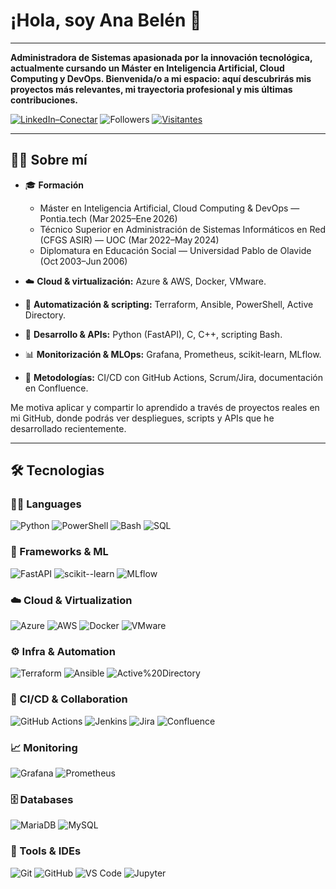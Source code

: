 # ¡Hola, soy Ana Belén 👋
---

**Administradora de Sistemas apasionada por la innovación tecnológica, actualmente cursando un Máster en Inteligencia Artificial, Cloud Computing y DevOps. Bienvenida/o a mi espacio: aquí descubrirás mis proyectos más relevantes, mi trayectoria profesional y mis últimas contribuciones.**

[![LinkedIn–Conectar](https://img.shields.io/badge/LinkedIn–Conectar-0A66C2?style=for-the-badge&logo=linkedin&logoColor=white&labelColor=000000)](https://www.linkedin.com/in/ana-belen-ballesteros-redondo) ![Followers](https://img.shields.io/github/followers/anabbre?style=for-the-badge&logo=github&logoColor=white&label=Followers&labelColor=000000&color=violet) [![Visitantes](https://hits.seeyoufarm.com/api/count/incr/badge.svg?url=https%3A%2F%2Fgithub.com%2Fanabbre&count_bg=%23EE82EE&title_bg=%23000000&icon=github.svg&icon_color=white&title=Visitantes&edge_flat=false)](https://github.com/anabbre)

---

## 👩‍💻 Sobre mí

- 🎓 **Formación**  
  - Máster en Inteligencia Artificial, Cloud Computing & DevOps — Pontia.tech (Mar 2025–Ene 2026)  
  - Técnico Superior en Administración de Sistemas Informáticos en Red (CFGS ASIR) — UOC (Mar 2022–May 2024)  
  - Diplomatura en Educación Social — Universidad Pablo de Olavide (Oct 2003–Jun 2006)  


- ☁️ **Cloud & virtualización:** Azure & AWS, Docker, VMware.  
- 🔧 **Automatización & scripting:** Terraform, Ansible, PowerShell, Active Directory.  
- 🐍 **Desarrollo & APIs:** Python (FastAPI), C, C++, scripting Bash.
- 📊 **Monitorización & MLOps:** Grafana, Prometheus, scikit‑learn, MLflow.  
- 🤝 **Metodologías:** CI/CD con GitHub Actions, Scrum/Jira, documentación en Confluence.  

Me motiva aplicar y compartir lo aprendido a través de proyectos reales en mi GitHub, donde podrás ver despliegues, scripts y APIs que he desarrollado recientemente.

---

## 🛠️ Tecnologias

### 🧑‍💻 Languages
![Python](https://img.shields.io/badge/Python-3776AB?style=for-the-badge&logo=python&logoColor=white)
![PowerShell](https://img.shields.io/badge/PowerShell-2CA5E0?style=for-the-badge&logo=powershell&logoColor=white)
![Bash](https://img.shields.io/badge/Bash-4EAA25?style=for-the-badge&logo=gnubash&logoColor=white)
![SQL](https://img.shields.io/badge/SQL-003B57?style=for-the-badge&logo=sqlite&logoColor=white)

### 🧩 Frameworks & ML
![FastAPI](https://img.shields.io/badge/FastAPI-009688?style=for-the-badge&logo=fastapi&logoColor=white)
![scikit--learn](https://img.shields.io/badge/scikit--learn-F7931E?style=for-the-badge&logo=scikitlearn&logoColor=white)
![MLflow](https://img.shields.io/badge/MLflow-0194E2?style=for-the-badge&logo=mlflow&logoColor=white)

### ☁️ Cloud & Virtualization
![Azure](https://img.shields.io/badge/Azure-0078D4?style=for-the-badge&logo=microsoftazure&logoColor=white)
![AWS](https://img.shields.io/badge/AWS-232F3E?style=for-the-badge&logo=amazonaws&logoColor=white)
![Docker](https://img.shields.io/badge/Docker-2496ED?style=for-the-badge&logo=docker&logoColor=white)
![VMware](https://img.shields.io/badge/VMware-607078?style=for-the-badge&logo=vmware&logoColor=white)

### ⚙️ Infra & Automation
![Terraform](https://img.shields.io/badge/Terraform-7B42BC?style=for-the-badge&logo=terraform&logoColor=white)
![Ansible](https://img.shields.io/badge/Ansible-EE0000?style=for-the-badge&logo=ansible&logoColor=white)
![Active%20Directory](https://img.shields.io/badge/Active_Directory-0067B8?style=for-the-badge&logo=microsoft&logoColor=white)

### 🚀 CI/CD & Collaboration
![GitHub Actions](https://img.shields.io/badge/GitHub_Actions-2088FF?style=for-the-badge&logo=githubactions&logoColor=white)
![Jenkins](https://img.shields.io/badge/Jenkins-D24939?style=for-the-badge&logo=jenkins&logoColor=white)
![Jira](https://img.shields.io/badge/Jira-0052CC?style=for-the-badge&logo=jira&logoColor=white)
![Confluence](https://img.shields.io/badge/Confluence-172B4D?style=for-the-badge&logo=confluence&logoColor=white)

### 📈 Monitoring
![Grafana](https://img.shields.io/badge/Grafana-F46800?style=for-the-badge&logo=grafana&logoColor=white)
![Prometheus](https://img.shields.io/badge/Prometheus-E6522C?style=for-the-badge&logo=prometheus&logoColor=white)

### 🗄️ Databases
![MariaDB](https://img.shields.io/badge/MariaDB-003545?style=for-the-badge&logo=mariadb&logoColor=white)
![MySQL](https://img.shields.io/badge/MySQL-4479A1?style=for-the-badge&logo=mysql&logoColor=white)

### 🧰 Tools & IDEs
![Git](https://img.shields.io/badge/Git-F05032?style=for-the-badge&logo=git&logoColor=white)
![GitHub](https://img.shields.io/badge/GitHub-181717?style=for-the-badge&logo=github&logoColor=white)
![VS Code](https://img.shields.io/badge/VS_Code-007ACC?style=for-the-badge&logo=visualstudiocode&logoColor=white)
![Jupyter](https://img.shields.io/badge/Jupyter-F37626?style=for-the-badge&logo=jupyter&logoColor=white)
